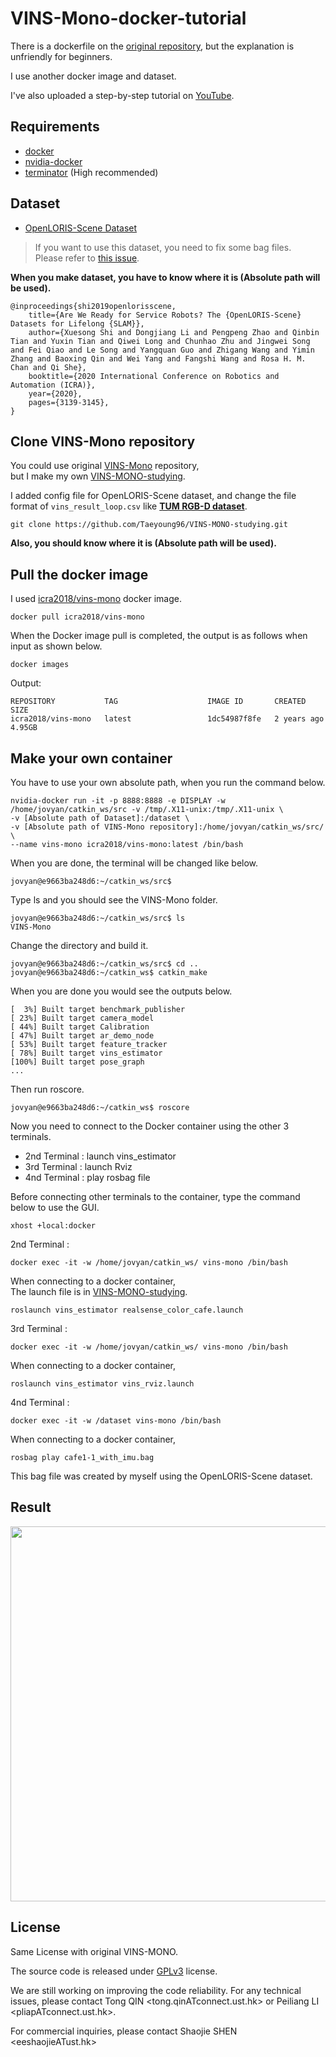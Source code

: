 # VINS-Mono-docker-tutorial

There is a dockerfile on the [original repository](https://github.com/HKUST-Aerial-Robotics/VINS-Mono), but the explanation is unfriendly for beginners.  

I use another docker image and dataset.  

I've also uploaded a step-by-step tutorial on [YouTube](https://youtu.be/DzbHQzd45TU).  

## Requirements  
- [docker](https://www.docker.com/)
- [nvidia-docker](https://github.com/NVIDIA/nvidia-docker)  
- [terminator](https://www.geeksforgeeks.org/terminator-a-linux-terminal-emulator/) (High recommended)  

## Dataset  

- [OpenLORIS-Scene Dataset](https://lifelong-robotic-vision.github.io/dataset/scene.html)  

> If you want to use this dataset, you need to fix some bag files.  
> Please refer to [this issue](https://github.com/lifelong-robotic-vision/OpenLORIS-Scene/issues/15).  

**When you make dataset, you have to know where it is (Absolute path will be used).**  

```
@inproceedings{shi2019openlorisscene,
    title={Are We Ready for Service Robots? The {OpenLORIS-Scene} Datasets for Lifelong {SLAM}},
    author={Xuesong Shi and Dongjiang Li and Pengpeng Zhao and Qinbin Tian and Yuxin Tian and Qiwei Long and Chunhao Zhu and Jingwei Song and Fei Qiao and Le Song and Yangquan Guo and Zhigang Wang and Yimin Zhang and Baoxing Qin and Wei Yang and Fangshi Wang and Rosa H. M. Chan and Qi She},
    booktitle={2020 International Conference on Robotics and Automation (ICRA)},
    year={2020},
    pages={3139-3145},
}
```

## Clone VINS-Mono repository  

You could use original [VINS-Mono](https://github.com/HKUST-Aerial-Robotics/VINS-Mono) repository,  
but I make my own [VINS-MONO-studying](https://github.com/Taeyoung96/VINS-MONO-studying).  

I added config file for OpenLORIS-Scene dataset, and change the file format of `vins_result_loop.csv` like **[TUM RGB-D dataset](https://vision.in.tum.de/data/datasets/rgbd-dataset/file_formats)**. 


```
git clone https://github.com/Taeyoung96/VINS-MONO-studying.git  
```
**Also, you should know where it is (Absolute path will be used).**  

## Pull the docker image  

I used [icra2018/vins-mono](https://hub.docker.com/r/icra2018/vins-mono) docker image.  

```
docker pull icra2018/vins-mono
```

When the Docker image pull is completed, the output is as follows when input as shown below.  

```
docker images
```
Output:
```
REPOSITORY           TAG                    IMAGE ID       CREATED        SIZE
icra2018/vins-mono   latest                 1dc54987f8fe   2 years ago    4.95GB
```

## Make your own container  

You have to use your own absolute path, when you run the command below.  

```
nvidia-docker run -it -p 8888:8888 -e DISPLAY -w /home/jovyan/catkin_ws/src -v /tmp/.X11-unix:/tmp/.X11-unix \
-v [Absolute path of Dataset]:/dataset \
-v [Absolute path of VINS-Mono repository]:/home/jovyan/catkin_ws/src/ \
--name vins-mono icra2018/vins-mono:latest /bin/bash
```

When you are done, the terminal will be changed like below.  

```
jovyan@e9663ba248d6:~/catkin_ws/src$ 
```
Type ls and you should see the VINS-Mono folder.  
```
jovyan@e9663ba248d6:~/catkin_ws/src$ ls
VINS-Mono
```

Change the directory and build it.  
```
jovyan@e9663ba248d6:~/catkin_ws/src$ cd ..
jovyan@e9663ba248d6:~/catkin_ws$ catkin_make 
```

When you are done you would see the outputs below.  
```
[  3%] Built target benchmark_publisher
[ 23%] Built target camera_model
[ 44%] Built target Calibration
[ 47%] Built target ar_demo_node
[ 53%] Built target feature_tracker
[ 78%] Built target vins_estimator
[100%] Built target pose_graph
...
```

Then run roscore.  

```
jovyan@e9663ba248d6:~/catkin_ws$ roscore  
```

Now you need to connect to the Docker container using the other 3 terminals.  

- 2nd Terminal : launch vins_estimator     
- 3rd Terminal : launch Rviz  
- 4nd Terminal : play rosbag file  

Before connecting other terminals to the container, type the command below to use the GUI.
```
xhost +local:docker
```

2nd Terminal :  
```
docker exec -it -w /home/jovyan/catkin_ws/ vins-mono /bin/bash
```
When connecting to a docker container,  
The launch file is in [VINS-MONO-studying](https://github.com/Taeyoung96/VINS-MONO-studying).  
```
roslaunch vins_estimator realsense_color_cafe.launch
```

3rd Terminal :  
```
docker exec -it -w /home/jovyan/catkin_ws/ vins-mono /bin/bash
```
When connecting to a docker container,  
```
roslaunch vins_estimator vins_rviz.launch
```

4nd Terminal :   
```
docker exec -it -w /dataset vins-mono /bin/bash  
```
When connecting to a docker container,  
```
rosbag play cafe1-1_with_imu.bag
```
This bag file was created by myself using the OpenLORIS-Scene dataset.  

## Result  

<p align="center"><img src="https://user-images.githubusercontent.com/41863759/158924202-3696a69c-bffe-44ee-86fd-e8f532f9b0bb.JPG" width = "600" ></p>  

## License  

Same License with original VINS-MONO.  

The source code is released under [GPLv3](http://www.gnu.org/licenses/) license.

We are still working on improving the code reliability. For any technical issues, please contact Tong QIN <tong.qinATconnect.ust.hk> or Peiliang LI <pliapATconnect.ust.hk>.

For commercial inquiries, please contact Shaojie SHEN <eeshaojieATust.hk>

